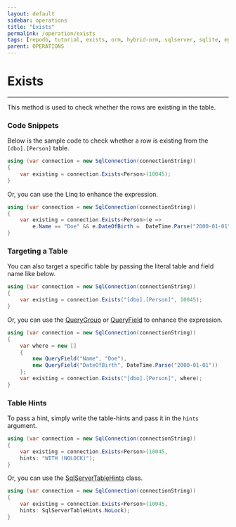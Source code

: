 ```yaml
---
layout: default
sidebar: operations
title: "Exists"
permalink: /operation/exists
tags: [repodb, tutorial, exists, orm, hybrid-orm, sqlserver, sqlite, mysql, postgresql]
parent: OPERATIONS
---
```


# Exists

---

This method is used to check whether the rows are existing in the table.

### Code Snippets

Below is the sample code to check whether a row is existing from the `[dbo].[Person]` table.

```csharp
using (var connection = new SqlConnection(connectionString))
{
    var existing = connection.Exists<Person>(10045);
}
```

Or, you can use the Linq to enhance the expression.

```csharp
using (var connection = new SqlConnection(connectionString))
{
    var existing = connection.Exists<Person>(e =>
        e.Name == "Doe" && e.DateOfBirth =  DateTime.Parse("2000-01-01"));
}
```

### Targeting a Table

You can also target a specific table by passing the literal table and field name like below.

```csharp
using (var connection = new SqlConnection(connectionString))
{
    var existing = connection.Exists("[dbo].[Person]", 10045);
}
```

Or, you can use the [QueryGroup](/class/querygroup) or [QueryField](/class/queryfield) to enhance the expression.

```csharp
using (var connection = new SqlConnection(connectionString))
{
    var where = new []
    {
        new QueryField("Name", "Doe"),
        new QueryField("DateOfBirth", DateTime.Parse("2000-01-01"))
    };
    var existing = connection.Exists("[dbo].[Person]", where);
}
```

### Table Hints

To pass a hint, simply write the table-hints and pass it in the `hints` argument.

```csharp
using (var connection = new SqlConnection(connectionString))
{
    var existing = connection.Exists<Person>(10045,
    hints: "WITH (NOLOCK)");
}
```

Or, you can use the [SqlServerTableHints](/class/sqlservertablehints) class.

```csharp
using (var connection = new SqlConnection(connectionString))
{
    var existing = connection.Exists<Person>(10045,
    hints: SqlServerTableHints.NoLock);
}
```
